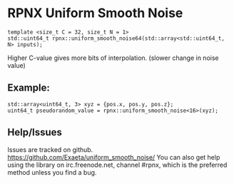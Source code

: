 # RPNX Uniform Smooth Noise

```
template <size_t C = 32, size_t N = 1>
std::uint64_t rpnx::uniform_smooth_noise64(std::array<std::uint64_t, N> inputs);
```

Higher C-value gives more bits of interpolation. (slower change in noise value)

## Example:

```
std::array<uint64_t, 3> xyz = {pos.x, pos.y, pos.z};
uint64_t pseudorandom_value = rpnx::uniform_smooth_noise<16>(xyz);
```

## Help/Issues

Issues are tracked on github.
https://github.com/Exaeta/uniform_smooth_noise/
You can also get help using the library on irc.freenode.net, channel #rpnx, which is the preferred method unless you find a bug.
